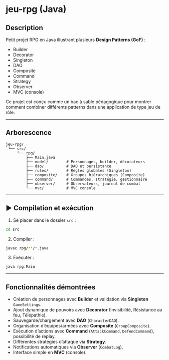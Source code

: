 # jeu-rpg (Java)

## Description

Petit projet RPG en Java illustrant plusieurs **Design Patterns (GoF)** :

- Builder
- Decorator
- Singleton
- DAO
- Composite
- Command
- Strategy
- Observer
- MVC (console)

Ce projet est conçu comme un bac à sable pédagogique pour montrer comment combiner différents patterns dans une application de type jeu de rôle.

---

## Arborescence

```
jeu-rpg/
 └── src/
     └── rpg/
         ├── Main.java
         ├── model/        # Personnages, builder, décorateurs
         ├── dao/          # DAO et persistance
         ├── rules/        # Règles globales (Singleton)
         ├── composite/    # Groupes hiérarchiques (Composite)
         ├── command/      # Commandes, stratégie, gestionnaire
         ├── observer/     # Observateurs, journal de combat
         └── mvc/          # MVC console
```

---

## ▶️ Compilation et exécution

1. Se placer dans le dossier `src` :

```bash
cd src
```

2. Compiler :

```bash
javac rpg/**/*.java
```

3. Exécuter :

```bash
java rpg.Main
```

---

## Fonctionnalités démontrées

- Création de personnages avec **Builder** et validation via **Singleton** `GameSettings`.
- Ajout dynamique de pouvoirs avec **Decorator** (Invisibilité, Résistance au feu, Télépathie).
- Sauvegarde/chargement avec **DAO** (`CharacterDAO`).
- Organisation d’équipes/armées avec **Composite** (`GroupComposite`).
- Exécution d’actions avec **Command** (`AttackCommand`, `DefendCommand`), possibilité de replay.
- Différentes stratégies d’attaque via **Strategy**.
- Notifications automatiques via **Observer** (`CombatLog`).
- Interface simple en **MVC** (console).
